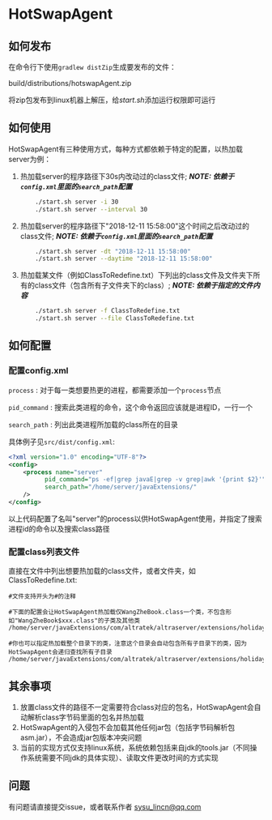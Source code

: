 # HotSwapAgent

## 如何发布

在命令行下使用`gradlew distZip`生成要发布的文件：

build/distributions/hotswapAgent.zip

将zip包发布到linux机器上解压，给*start.sh*添加运行权限即可运行

## 如何使用
HotSwapAgent有三种使用方式，每种方式都依赖于特定的配置，以热加载server为例：
1. 热加载server的程序路径下30s内改动过的class文件; ***NOTE: 依赖于`config.xml`里面的`search_path`配置***
    ```bash
        ./start.sh server -i 30 
        ./start.sh server --interval 30
    ```
2. 热加载server的程序路径下"2018-12-11 15:58:00"这个时间之后改动过的class文件; ***NOTE: 依赖于`config.xml`里面的`search_path`配置***
    ```bash
        ./start.sh server -dt "2018-12-11 15:58:00"     
        ./start.sh server --daytime "2018-12-11 15:58:00"
    ```
3. 热加载某文件（例如ClassToRedefine.txt）下列出的class文件及文件夹下所有的class文件（包含所有子文件夹下的class）; ***NOTE: 依赖于指定的文件内容***
    ```bash
        ./start.sh server -f ClassToRedefine.txt  
        ./start.sh server --file ClassToRedefine.txt
    ``` 
    
## 如何配置
### 配置config.xml
`process` : 对于每一类想要热更的进程，都需要添加一个`process`节点

`pid_command` : 搜索此类进程的命令，这个命令返回应该就是进程ID，一行一个

`search_path` : 列出此类进程所加载的class所在的目录

具体例子见`src/dist/config.xml`:
```xml
<?xml version="1.0" encoding="UTF-8"?>
<config>
    <process name="server"
          pid_command="ps -ef|grep javaE|grep -v grep|awk '{print $2}'"
          search_path="/home/server/javaExtensions/"
    />
</config>
 ```
 以上代码配置了名叫"server"的process以供HotSwapAgent使用，并指定了搜索进程id的命令以及搜索class路径
 
### 配置class列表文件
直接在文件中列出想要热加载的class文件，或者文件夹，如ClassToRedefine.txt:

    #文件支持开头为#的注释
    
    #下面的配置会让HotSwapAgent热加载仅WangZheBook.class一个类，不包含形如"WangZheBook$xxx.class"的子类及其他类
    /home/server/javaExtensions/com/altratek/altraserver/extensions/holiday/act2017/act20170217/WangZheBook.class
    
    #你也可以指定热加载整个目录下的类，注意这个目录会自动包含所有子目录下的类，因为HotSwapAgent会递归查找所有子目录
    /home/server/javaExtensions/com/altratek/altraserver/extensions/holiday/act2017/act20170217/

## 其余事项
1. 放置class文件的路径不一定需要符合class对应的包名，HotSwapAgent会自动解析class字节码里面的包名并热加载
2. HotSwapAgent的入侵包不会加载其他任何jar包（包括字节码解析包asm.jar），不会造成jar包版本冲突问题
3. 当前的实现方式仅支持linux系统，系统依赖包括来自jdk的tools.jar（不同操作系统需要不同jdk的具体实现）、读取文件更改时间的方式实现

## 问题
有问题请直接提交issue，或者联系作者 sysu_lincn@qq.com